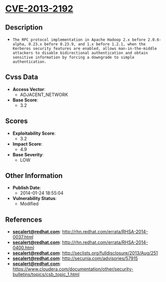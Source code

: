 
# [CVE-2013-2192](http://rhn.redhat.com/errata/RHSA-2014-0037.html)

## Description

- `The RPC protocol implementation in Apache Hadoop 2.x before 2.0.6-alpha, 0.23.x before 0.23.9, and 1.x before 1.2.1, when the Kerberos security features are enabled, allows man-in-the-middle attackers to disable bidirectional authentication and obtain sensitive information by forcing a downgrade to simple authentication.`

## Cvss Data

- **Access Vector**:
  - ADJACENT_NETWORK
- **Base Score**:
  - 3.2

## Scores

- **Exploitability Score**:
  - 3.2
- **Impact Score**:
  - 4.9
- **Base Severity**:
  - LOW

## Other Information

- **Publish Date**:
  - 2014-01-24 18:55:04
- **Vulnerability Status**:
  - Modified

## References

- **secalert@redhat.com**: http://rhn.redhat.com/errata/RHSA-2014-0037.html
- **secalert@redhat.com**: http://rhn.redhat.com/errata/RHSA-2014-0400.html
- **secalert@redhat.com**: http://seclists.org/fulldisclosure/2013/Aug/251
- **secalert@redhat.com**: http://secunia.com/advisories/57915
- **secalert@redhat.com**: https://www.cloudera.com/documentation/other/security-bulletins/topics/csb_topic_1.html
